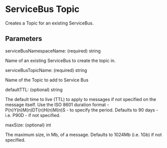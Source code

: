 # ServiceBus Topic

Creates a Topic for an existing ServiceBus.

## Parameters

serviceBusNamespaceName: (required) string

Name of an existing ServiceBus to create the topic in.

serviceBusTopicName: (required) string

Name of the Topic to add to Service Bus

defaultTTL: (optional) string

The default time to live (TTL) to apply to messages if not specified on the message itself.
Use the ISO 8601 duration format - P(n)Y(n)M(n)DT(n)H(n)M(n)S - to specify the period.
Defaults to 90 days - i.e. P90D - if not specified.

maxSize: (optional) int

The maximum size, in Mb, of a message.
Defaults to 1024Mb (i.e. 1Gb) if not specified.
